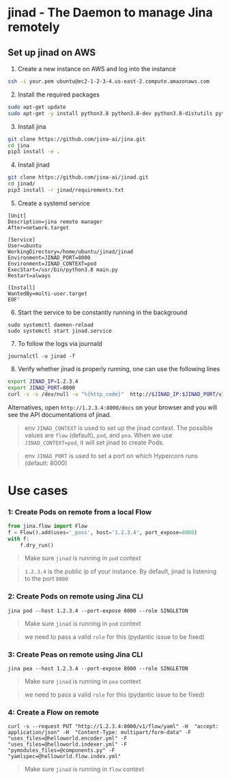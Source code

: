 # jinad - The Daemon to manage Jina remotely


## Set up jinad on AWS


1. Create a new instance on AWS and log into the instance

```bash
ssh -i your.pem ubuntu@ec2-1-2-3-4.us-east-2.compute.amazonaws.com
```

2. Install the required packages

```bash
sudo apt-get update
sudo apt-get -y install python3.8 python3.8-dev python3.8-distutils python3.8-venv python3-pip
```

3. Install jina

```bash
git clone https://github.com/jina-ai/jina.git
cd jina
pip3 install -e .
```

4. Install jinad
```bash
git clone https://github.com/jina-ai/jinad.git
cd jinad/
pip3 install -r jinad/requirements.txt
```

5. Create a systemd service

```sudo bash -c 'cat  << EOF > /etc/systemd/system/jinad.service
[Unit]
Description=jina remote manager
After=network.target

[Service]
User=ubuntu
WorkingDirectory=/home/ubuntu/jinad/jinad
Environment=JINAD_PORT=8000
Environment=JINAD_CONTEXT=pod
ExecStart=/usr/bin/python3.8 main.py
Restart=always

[Install]
WantedBy=multi-user.target
EOF'
```

6. Start the service to be constantly running in the background
```
sudo systemctl daemon-reload
sudo systemctl start jinad.service

```

7. To follow the logs via journald
```
journalctl -u jinad -f
```

8. Verify whether jinad is properly running, one can use the following lines

```bash
export JINAD_IP=1.2.3.4
export JINAD_PORT=8000
curl -s -o /dev/null -w "%{http_code}"  http://$JINAD_IP:$JINAD_PORT/v1/alive
```

Alternatives, open `http://1.2.3.4:8000/docs` on your browser and you will see the API documentations of jinad.


> env `JINAD_CONTEXT` is used to set up the jinad context. The possible values are `flow` (default), `pod`, and `pea`. When we use `JINAD_CONTEXT=pod`, it will set jinad to create Pods.

> env `JINAD_PORT` is used to set a port on which Hypercorn runs (default: 8000)



# Use cases

### 1: Create Pods on remote from a local Flow

```python
from jina.flow import Flow
f = Flow().add(uses='_pass', host='1.2.3.4', port_expose=8000)
with f:
    f.dry_run()
```

> Make sure `jinad` is running in `pod` context

> `1.2.3.4` is the public ip of your instance. By default, jinad is listening to the port `8000`


### 2: Create Pods on remote using Jina CLI

```
jina pod --host 1.2.3.4 --port-expose 8000 --role SINGLETON
```

> Make sure `jinad` is running in `pod` context

> we need to pass a valid `role` for this (pydantic issue to be fixed)


### 3: Create Peas on remote using Jina CLI

```
jina pea --host 1.2.3.4 --port-expose 8000 --role SINGLETON
```

> Make sure `jinad` is running in `pea` context

> we need to pass a valid `role` for this (pydantic issue to be fixed)

### 4: Create a Flow on remote

```
curl -s --request PUT "http://1.2.3.4:8000/v1/flow/yaml" -H  "accept: application/json" -H  "Content-Type: multipart/form-data" -F "uses_files=@helloworld.encoder.yml" -F "uses_files=@helloworld.indexer.yml" -F "pymodules_files=@components.py" -F "yamlspec=@helloworld.flow.index.yml"
```

> Make sure `jinad` is running in `flow` context

